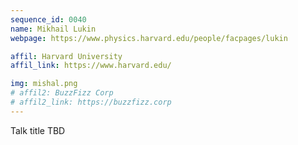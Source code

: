 ```yaml
---
sequence_id: 0040
name: Mikhail Lukin
webpage: https://www.physics.harvard.edu/people/facpages/lukin

affil: Harvard University
affil_link: https://www.harvard.edu/

img: mishal.png
# affil2: BuzzFizz Corp
# affil2_link: https://buzzfizz.corp
---
```


Talk title TBD